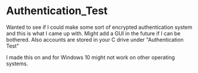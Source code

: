 # Authentication_Test
Wanted to see if I could make some sort of encrypted authentication system and this is what I came up with. Might add a GUI in the future if I can be bothered. Also accounts are stored in your C drive under "Authentication Test"

I made this on and for Windows 10 might not work on other operating systems.
